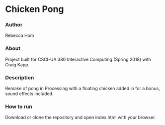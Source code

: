 # Chicken Pong
### Author
Rebecca Hom

### About
Project built for CSCI-UA 380 Interactive Computing (Spring 2018) with Craig Kapp.

### Description
Remake of pong in Processing with a floating chicken added in for a bonus, sound effects included.

### How to run
Download or clone the repository and open index.html with your browser.